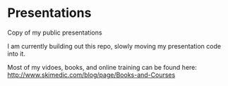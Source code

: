 # Presentations
Copy of my public presentations

I am currently building out this repo, slowly moving my presentation code into it.

Most of my vidoes, books, and online training can be found here: http://www.skimedic.com/blog/page/Books-and-Courses 
